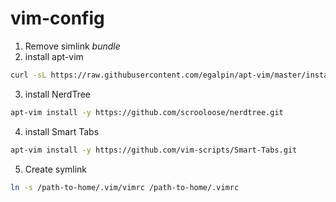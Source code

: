 # vim-config

1. Remove simlink *bundle*
2. install apt-vim 
```bash
curl -sL https://raw.githubusercontent.com/egalpin/apt-vim/master/install.sh | sh
```
3. install NerdTree
```bash
apt-vim install -y https://github.com/scrooloose/nerdtree.git
```
4. install Smart Tabs
```bash
apt-vim install -y https://github.com/vim-scripts/Smart-Tabs.git
```
5. Create symlink
```bash
ln -s /path-to-home/.vim/vimrc /path-to-home/.vimrc
```
